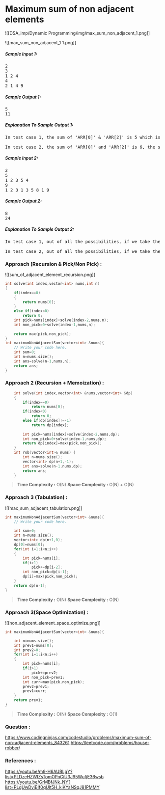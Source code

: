 # Maximum sum of non adjacent elements

![[DSA_imp/Dynamic Programming/img/max_sum_non_adjacent_1.png]]

![[max_sum_non_adjacent_1 1.png]]

##### Sample Input 1:

<pre>
2
3
1 2 4
4
2 1 4 9
</pre>

##### Sample Output 1:

<pre>
5
11
</pre>

##### Explanation To Sample Output 1:

<pre>
In test case 1, the sum of 'ARR[0]' & 'ARR[2]' is 5 which is greater than 'ARR[1]' which is 2 so the answer is 5.

In test case 2, the sum of 'ARR[0]' and 'ARR[2]' is 6, the sum of 'ARR[1]' and 'ARR[3]' is 10, and the sum of 'ARR[0]' and 'ARR[3]' is 11. So if we take the sum of 'ARR[0]' and 'ARR[3]', it will give the maximum sum of sequence in which no elements are adjacent in the given array/list.
</pre>

##### Sample Input 2:

<pre>
2
5
1 2 3 5 4
9
1 2 3 1 3 5 8 1 9
</pre>

##### Sample Output 2:

<pre>
8
24
</pre>

##### Explanation To Sample Output 2:

<pre>
In test case 1, out of all the possibilities, if we take the sum of 'ARR[0]', 'ARR[2]' and 'ARR[4]', i.e. 8, it will give the maximum sum of sequence in which no elements are adjacent in the given array/list.

In test case 2, out of all the possibilities, if we take the sum of 'ARR[0]', 'ARR[2]', 'ARR[4]', 'ARR[6]' and 'ARR[8]', i.e. 24 so, it will give the maximum sum of sequence in which no elements are adjacent in the given array/list.
</pre>


### Approach (Recursion & Pick/Non Pick) :

![[sum_of_adjacent_element_recursion.png]]

```cpp
int solve(int index,vector<int> nums,int n)
{
    if(index==0)
    {
        return nums[0];
    }
    else if(index<0)
        return 0;
    int pick=nums[index]+solve(index-2,nums,n);
    int non_pick=0+solve(index-1,nums,n);
    
    return max(pick,non_pick);
}
int maximumNonAdjacentSum(vector<int> &nums){
    // Write your code here.
    int sum=0;
    int n=nums.size();
    int ans=solve(n-1,nums,n);
    return ans;
}
```


### Approach 2 (Recursion + Memoization) :
```cpp
    int solve(int index,vector<int> &nums,vector<int> &dp)
    {
        if(index==0)
            return nums[0];
        if(index<0)
            return 0;
        else if(dp[index]!=-1)
            return dp[index];
        
        int pick=nums[index]+solve(index-2,nums,dp);
        int non_pick=0+solve(index-1,nums,dp);
        return dp[index]=max(pick,non_pick);
    }
    int rob(vector<int>& nums) {
        int n=nums.size();
        vector<int> dp(n+1,-1);
        int ans=solve(n-1,nums,dp);
        return ans;
    }
```

>**Time Complexity :** O(N)
>**Space Complexity :** O(N) + O(N)

### Approach 3 (Tabulation) :

![[max_sum_adjacent_tabulation.png]]

```cpp
int maximumNonAdjacentSum(vector<int> &nums){
    // Write your code here.
    
    int sum=0;
    int n=nums.size();
    vector<int> dp(n+1,0);
    dp[0]=nums[0];
    for(int i=1;i<n;i++)
    {
        int pick=nums[i];
        if(i>1)
            pick+=dp[i-2];
        int non_pick=dp[i-1];
        dp[i]=max(pick,non_pick);
    }
    return dp[n-1];
}
```

>**Time Complexity :** O(N)
>**Space Complexity :** O(N)



### Approach 3(Space Optimization) :

![[non_adjacent_element_space_optimize.png]]

```cpp
int maximumNonAdjacentSum(vector<int> &nums){

    int n=nums.size();
    int prev1=nums[0];
    int prev2=0;
    for(int i=1;i<n;i++)
    {
        int pick=nums[i];
        if(i>1)
            pick+=prev2;
        int non_pick=prev1;
        int curr=max(pick,non_pick);
        prev2=prev1;
        prev1=curr;
    }
    return prev1;
}
```

>**Time Complexity :** O(N)
>**Space Complexity :** O(1)


### Question :
https://www.codingninjas.com/codestudio/problems/maximum-sum-of-non-adjacent-elements_843261
https://leetcode.com/problems/house-robber/


### References :
https://youtu.be/m9-H6AUBLgY?list=PLDzeHZWIZsTomOPnCiU3J95WufjE36wsb
https://youtu.be/GrMBfJNk_NY?list=PLgUwDviBIf0qUlt5H_kiKYaNSqJ81PMMY